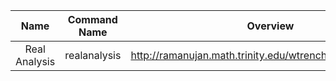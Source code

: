 | Name | Command Name | Overview | Further Reading
| :--: |:------------:|:--------:|:--------------:
| Real Analysis     | realanalysis | http://ramanujan.math.trinity.edu/wtrench/misc/index.shtml |


